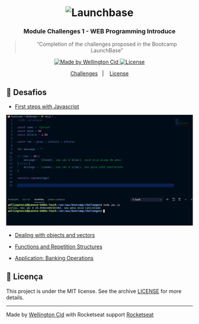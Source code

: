 <h1 align="center">
    <img alt="Launchbase" src="https://storage.googleapis.com/golden-wind/bootcamp-launchbase/logo.png" width="400px" />
</h1>

<h3 align="center">
  Module Challenges 1 - WEB Programming Introduce
</h3>

<blockquote align="center">“Completion of the challenges proposed in the Bootcamp LaunchBase”</blockquote>

<p align="center">

  <a href="https://linkedin.com/in/wellingtoncid">
    <img alt="Made by Wellington Cid" src="https://img.shields.io/badge/made%20by-Wellington%20Cid-%23F8952D">
  </a>

  <a href="LICENSE" >
    <img alt="License" src="https://img.shields.io/badge/license-MIT-%23F8952D">
  </a>

</p>

<p align="center">
  <a href="#rocket-desafios">Challenges</a>&nbsp;&nbsp;&nbsp;|&nbsp;&nbsp;&nbsp;
  <a href="#memo-licença">License</a>
</p>

## :rocket: Desafios

- [First steps with Javascript](challenges/imc-js)
  
<p>
  <img alt="Challenge1" src="./challenges/images/challenge1-imc.png"></img>
</p>

- [Dealing with objects and vectors](challenges/)


- [Functions and Repetition Structures](challegens/)


- [Application: Banking Operations](challenges/)

## :memo: Licença

This project is under the MIT license. See the archive [LICENSE](/LICENSE) for more details.

---

Made by [Wellington Cid](https://linkedin.com/in/wellingtoncid) with Rocketseat support [Rocketseat](https://rocketseat.com.br)
